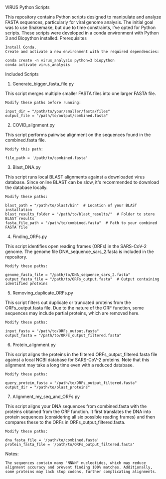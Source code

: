 VIRUS Python Scripts

This repository contains Python scripts designed to manipulate and analyze FASTA sequences, particularly for viral genome analysis. The initial goal was to use Snakemake, but due to time constraints, I’ve opted for Python scripts. These scripts were developed in a conda environment with Python 3 and Biopython installed.
Prerequisites

    Install Conda.
    Create and activate a new environment with the required dependencies:

    conda create -n virus_analysis python=3 biopython
    conda activate virus_analysis

Included Scripts
1. Generate_bigger_fasta_file.py

This script merges multiple smaller FASTA files into one larger FASTA file.

    Modify these paths before running:

    input_dir = "/path/to/your/smaller/fasta/files"
    output_file = "/path/to/output/combined.fasta"

2. COVID_alignment.py

This script performs pairwise alignment on the sequences found in the combined.fasta file.

    Modify this path:

    file_path = '/path/to/combined.fasta'

3. Blast_DNA.py

This script runs local BLAST alignments against a downloaded virus database. Since online BLAST can be slow, it's recommended to download the database locally.

    Modify these paths:

    blast_path = "/path/to/blast/bin"  # Location of your BLAST installation
    blast_results_folder = "/path/to/blast_results/"  # Folder to store BLAST results
    fasta_file_path = "/path/to/combined.fasta"  # Path to your combined FASTA file

4. Finding_ORFs.py

This script identifies open reading frames (ORFs) in the SARS-CoV-2 genome. The genome file DNA_sequence_sars_2.fasta is included in the repository.

    Modify these paths:

    genome_fasta_file = "/path/to/DNA_sequence_sars_2.fasta"
    output_fasta_file = "/path/to/ORFs_output.fasta"  # Output containing identified proteins

5. Removing_duplicate_ORFs.py

This script filters out duplicate or truncated proteins from the ORFs_output.fasta file. Due to the nature of the ORF function, some sequences may include partial proteins, which are removed here.

    Modify these paths:

    input_fasta = "/path/to/ORFs_output.fasta"
    output_fasta = "/path/to/ORFs_output_filtered.fasta"

6. Protein_alignment.py

This script aligns the proteins in the filtered ORFs_output_filtered.fasta file against a local NCBI database for SARS-CoV-2 proteins. Note that this alignment may take a long time even with a reduced database.

    Modify these paths:

    query_protein_fasta = "/path/to/ORFs_output_filtered.fasta"
    output_dir = "/path/to/blast_proteins"

7. Alignment_my_seq_and_ORFs.py

This script aligns your DNA sequences from combined.fasta with the proteins obtained from the ORF function. It first translates the DNA into protein sequences (considering all six possible reading frames) and then compares these to the ORFs in ORFs_output_filtered.fasta.

    Modify these paths:

    dna_fasta_file = '/path/to/combined.fasta'
    protein_fasta_file = '/path/to/ORFs_output_filtered.fasta'

Notes:

    The sequences contain many "NNNN" nucleotides, which may reduce alignment accuracy and prevent finding 100% matches. Additionally, some proteins may lack stop codons, further complicating alignments.
